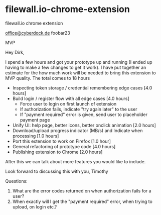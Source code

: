 # filewall.io-chrome-extension
filewall.io chrome extension


office@cyberdock.de
foobar23

MVP


Hey Dirk,

I spend a few hours and got your prototype up and running (I ended up having to make a few changes to get it work). I have put together an estimate for the how much work will be needed to bring this extension to MVP quality. The total comes to 18 hours

* Inspecting token storage / credential remembering edge cases [4.0 hours]
* Build login / register flow with all edge cases [4.0 hours]
  * Force user to login on first launch of extension
  * If authorization fails, indicate "try again later" to the user
  * If "payment required" error is given, send user to placeholder payment page
* Unify UI: help page, better icons, better onclick animation [2.0 hours]
* Download/upload progress indicator (MB/s) and Indicate when processing [1.0 hours]
* Port this extension to work on Firefox [1.0 hour]
* General refactoring of prototype code [4.0 hours]
* Publishing extension to Chrome [2.0 hours]

After this we can talk about more features you would like to include.

Look forward to discussing this with you,
Timothy

Questions:
1. What are the error codes returned on when authorization fails for a user?
2. When exactly will I get the "payment required" error, when trying to upload, on login etc.?